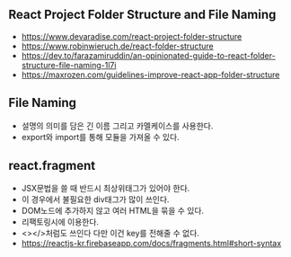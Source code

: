 ## React Project Folder Structure and File Naming
* https://www.devaradise.com/react-project-folder-structure
* https://www.robinwieruch.de/react-folder-structure
* https://dev.to/farazamiruddin/an-opinionated-guide-to-react-folder-structure-file-naming-1l7i
* https://maxrozen.com/guidelines-improve-react-app-folder-structure

## File Naming
* 설명의 의미를 담은 긴 이름 그리고 카멜케이스를 사용한다.
* export와 import를 통해 모듈을 가져올 수 있다.

##  react.fragment
* JSX문법을 쓸 때 반드시 최상위태그가 있어야 한다.
* 이 경우에서 불필요한 div태그가 많이 쓰인다.
* DOM노드에 추가하지 않고 여러 HTML을 묶을 수 있다.
* 리팩토링시에 이용한다.
* <></>처럼도 쓰인다 다만 이건 key를 전해줄 수 없다.
* https://reactjs-kr.firebaseapp.com/docs/fragments.html#short-syntax

